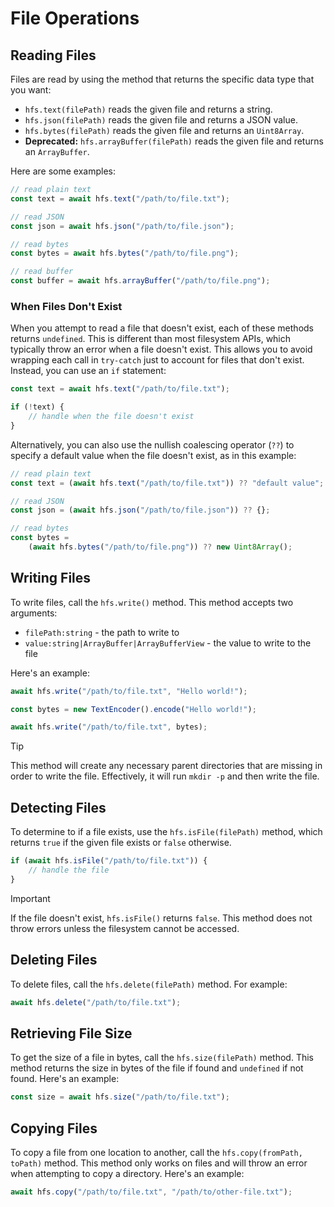 # File Operations

## Reading Files

Files are read by using the method that returns the specific data type that you want:

-   `hfs.text(filePath)` reads the given file and returns a string.
-   `hfs.json(filePath)` reads the given file and returns a JSON value.
-   `hfs.bytes(filePath)` reads the given file and returns an `Uint8Array`.
-   **Deprecated:** `hfs.arrayBuffer(filePath)` reads the given file and returns an `ArrayBuffer`.

Here are some examples:

```js
// read plain text
const text = await hfs.text("/path/to/file.txt");

// read JSON
const json = await hfs.json("/path/to/file.json");

// read bytes
const bytes = await hfs.bytes("/path/to/file.png");

// read buffer
const buffer = await hfs.arrayBuffer("/path/to/file.png");
```

### When Files Don't Exist

When you attempt to read a file that doesn't exist, each of these methods returns `undefined`. This is different than most filesystem APIs, which typically throw an error when a file doesn't exist. This allows you to avoid wrapping each call in `try-catch` just to account for files that don't exist. Instead, you can use an `if` statement:

```js
const text = await hfs.text("/path/to/file.txt");

if (!text) {
	// handle when the file doesn't exist
}
```

Alternatively, you can also use the nullish coalescing operator (`??`) to specify a default value when the file doesn't exist, as in this example:

```js
// read plain text
const text = (await hfs.text("/path/to/file.txt")) ?? "default value";

// read JSON
const json = (await hfs.json("/path/to/file.json")) ?? {};

// read bytes
const bytes =
	(await hfs.bytes("/path/to/file.png")) ?? new Uint8Array();
```

## Writing Files

To write files, call the `hfs.write()` method. This method accepts two arguments:

-   `filePath:string` - the path to write to
-   `value:string|ArrayBuffer|ArrayBufferView` - the value to write to the file

Here's an example:

```js
await hfs.write("/path/to/file.txt", "Hello world!");

const bytes = new TextEncoder().encode("Hello world!");

await hfs.write("/path/to/file.txt", bytes);
```

> [!TIP]
> This method will create any necessary parent directories that are missing in order to write the file. Effectively, it will run `mkdir -p` and then write the file.

## Detecting Files

To determine to if a file exists, use the `hfs.isFile(filePath)` method, which returns `true` if the given file exists or `false` otherwise.

```js
if (await hfs.isFile("/path/to/file.txt")) {
	// handle the file
}
```

> [!IMPORTANT]
> If the file doesn't exist, `hfs.isFile()` returns `false`. This method does not throw errors unless the filesystem cannot be accessed.

## Deleting Files

To delete files, call the `hfs.delete(filePath)` method. For example:

```js
await hfs.delete("/path/to/file.txt");
```

## Retrieving File Size

To get the size of a file in bytes, call the `hfs.size(filePath)` method. This method returns the size in bytes of the file if found and `undefined` if not found. Here's an example:

```js
const size = await hfs.size("/path/to/file.txt");
```

## Copying Files

To copy a file from one location to another, call the `hfs.copy(fromPath, toPath)` method. This method only works on files and will throw an error when attempting to copy a directory. Here's an example:

```js
await hfs.copy("/path/to/file.txt", "/path/to/other-file.txt");
```
